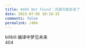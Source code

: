 ```yaml
---
title: #404 Not Found：页面可能走丢了
date: 2023-07-05 10:18:33
comments: false
permalink: /404
---
```


<!DOCTYPE html>
<html lang="zh-CN">
<head>
    <meta charset="UTF-8">
    <meta name="viewport" content="width=device-width, initial-scale=1.0">
    <title>编译中梦见未来</title>
    <link rel="stylesheet" href="style.css">
</head>
<body>
    <div class="channel">
        bilibili 编译中梦见未来
    </div>
    <div class="container">
       <span data-text='404'>404</span>
    </div>
</body>
</html>

